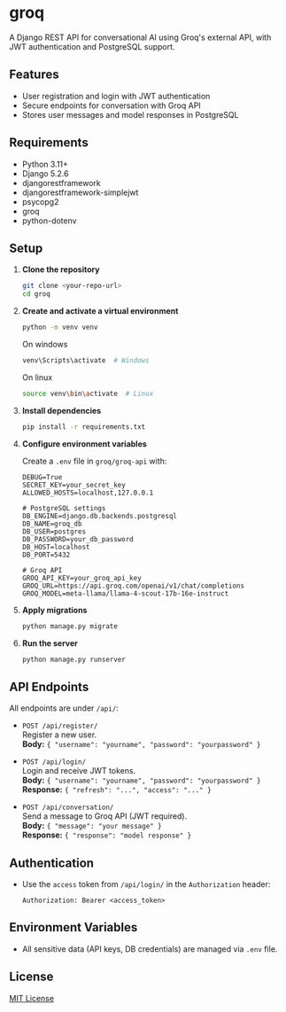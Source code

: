 # groq

A Django REST API for conversational AI using Groq's external API, with JWT authentication and PostgreSQL support.

## Features

- User registration and login with JWT authentication
- Secure endpoints for conversation with Groq API
- Stores user messages and model responses in PostgreSQL

## Requirements

- Python 3.11+
- Django 5.2.6
- djangorestframework
- djangorestframework-simplejwt
- psycopg2
- groq
- python-dotenv

## Setup

1. **Clone the repository**
   ```sh
   git clone <your-repo-url>
   cd groq
   ```

2. **Create and activate a virtual environment**
   ```sh
   python -m venv venv
   ```

   On windows
   ```sh
   venv\Scripts\activate  # Windows
   ```

   On linux
   ```sh
   source venv\bin\activate  # Linux
   ```

3. **Install dependencies**
   ```sh
   pip install -r requirements.txt
   ```

4. **Configure environment variables**

   Create a `.env` file in `groq/groq-api` with:
   ```
   DEBUG=True
   SECRET_KEY=your_secret_key
   ALLOWED_HOSTS=localhost,127.0.0.1

   # PostgreSQL settings
   DB_ENGINE=django.db.backends.postgresql
   DB_NAME=groq_db
   DB_USER=postgres
   DB_PASSWORD=your_db_password
   DB_HOST=localhost
   DB_PORT=5432

   # Groq API
   GROQ_API_KEY=your_groq_api_key
   GROQ_URL=https://api.groq.com/openai/v1/chat/completions
   GROQ_MODEL=meta-llama/llama-4-scout-17b-16e-instruct
   ```

5. **Apply migrations**
   ```sh
   python manage.py migrate
   ```

6. **Run the server**
   ```sh
   python manage.py runserver
   ```

## API Endpoints

All endpoints are under `/api/`:

- `POST /api/register/`  
  Register a new user.  
  **Body:** `{ "username": "yourname", "password": "yourpassword" }`

- `POST /api/login/`  
  Login and receive JWT tokens.  
  **Body:** `{ "username": "yourname", "password": "yourpassword" }`  
  **Response:** `{ "refresh": "...", "access": "..." }`

- `POST /api/conversation/`  
  Send a message to Groq API (JWT required).  
  **Body:** `{ "message": "your message" }`  
  **Response:** `{ "response": "model response" }`

## Authentication

- Use the `access` token from `/api/login/` in the `Authorization` header:
  ```
  Authorization: Bearer <access_token>
  ```

## Environment Variables

- All sensitive data (API keys, DB credentials) are managed via `.env` file.

## License

[MIT License](./LICENSE)